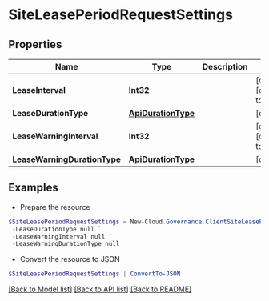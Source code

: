 # SiteLeasePeriodRequestSettings
## Properties

Name | Type | Description | Notes
------------ | ------------- | ------------- | -------------
**LeaseInterval** | **Int32** |  | [optional] [default to 0]
**LeaseDurationType** | [**ApiDurationType**](ApiDurationType.md) |  | [optional] 
**LeaseWarningInterval** | **Int32** |  | [optional] [default to 0]
**LeaseWarningDurationType** | [**ApiDurationType**](ApiDurationType.md) |  | [optional] 

## Examples

- Prepare the resource
```powershell
$SiteLeasePeriodRequestSettings = New-Cloud.Governance.ClientSiteLeasePeriodRequestSettings  -LeaseInterval null `
 -LeaseDurationType null `
 -LeaseWarningInterval null `
 -LeaseWarningDurationType null
```

- Convert the resource to JSON
```powershell
$SiteLeasePeriodRequestSettings | ConvertTo-JSON
```

[[Back to Model list]](../README.md#documentation-for-models) [[Back to API list]](../README.md#documentation-for-api-endpoints) [[Back to README]](../README.md)

